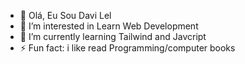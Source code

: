 - 👋 Olá, Eu Sou Davi Lel 
- 👀 I’m interested in Learn Web Development
- 🌱 I’m currently learning Tailwind and Javcript
- ⚡ Fun fact: i like read Programming/computer books

<!---
davizaolee/davizaolee is a ✨ special ✨ repository because its `README.md` (this file) appears on your GitHub profile.
You can click the Preview link to take a look at your changes.
--->
